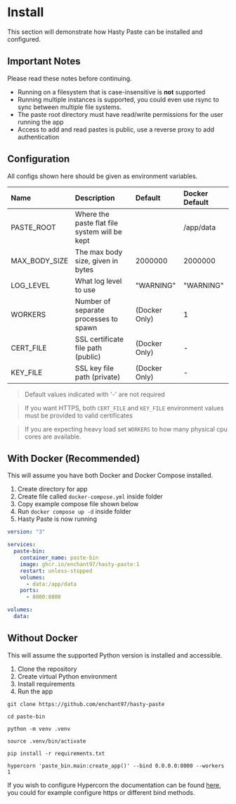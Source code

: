 # Install
This section will demonstrate how Hasty Paste can be installed and configured.

## Important Notes
Please read these notes before continuing.

- Running on a filesystem that is case-insensitive is **not** supported
- Running multiple instances is supported, you could even use rsync to sync between multiple file systems.
- The paste root directory must have read/write permissions for the user running the app
- Access to add and read pastes is public, use a reverse proxy to add authentication

## Configuration
All configs shown here should be given as environment variables.

| Name          | Description                                   | Default       | Docker Default |
| :------------ | :-------------------------------------------- | :------------ | :------------- |
| PASTE_ROOT    | Where the paste flat file system will be kept |               | /app/data      |
| MAX_BODY_SIZE | The max body size, given in bytes             | 2000000       | 2000000        |
| LOG_LEVEL     | What log level to use                         | "WARNING"     | "WARNING"      |
| WORKERS       | Number of separate processes to spawn         | (Docker Only) | 1              |
| CERT_FILE     | SSL certificate file path (public)            | (Docker Only) | -              |
| KEY_FILE      | SSL key file path (private)                   | (Docker Only) | -              |

> Default values indicated with '-' are not required

> If you want HTTPS, both `CERT_FILE` and `KEY_FILE` environment values must be provided to valid certificates

> If you are expecting heavy load set `WORKERS` to how many physical cpu cores are available.


## With Docker (Recommended)
This will assume you have both Docker and Docker Compose installed.

1. Create directory for app
2. Create file called `docker-compose.yml` inside folder
3. Copy example compose file shown below
4. Run `docker compose up -d` inside folder
5. Hasty Paste is now running

```yml
version: "3"

services:
  paste-bin:
    container_name: paste-bin
    image: ghcr.io/enchant97/hasty-paste:1
    restart: unless-stopped
    volumes:
      - data:/app/data
    ports:
      - 8000:8000

volumes:
  data:
```

## Without Docker
This will assume the supported Python version is installed and accessible.

1. Clone the repository
2. Create virtual Python environment
3. Install requirements
4. Run the app

```
git clone https://github.com/enchant97/hasty-paste

cd paste-bin

python -m venv .venv

source .venv/bin/activate

pip install -r requirements.txt

hypercorn 'paste_bin.main:create_app()' --bind 0.0.0.0:8000 --workers 1
```

If you wish to configure Hypercorn the documentation can be found [here](https://pgjones.gitlab.io/hypercorn/), you could for example configure https or different bind methods.
